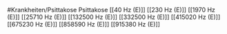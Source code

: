#Krankheiten/Psittakose
Psittakose
[[40 Hz (E)]]
[[230 Hz (E)]]
[[1970 Hz (E)]]
[[25710 Hz (E)]]
[[132500 Hz (E)]]
[[332500 Hz (E)]]
[[415020 Hz (E)]]
[[675230 Hz (E)]]
[[858590 Hz (E)]]
[[915380 Hz (E)]]